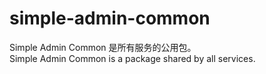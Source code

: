 # simple-admin-common
Simple Admin Common 是所有服务的公用包。   
Simple Admin Common is a package shared by all services.

